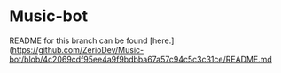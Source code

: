 # Music-bot

README for this branch can be found [here.](https://github.com/ZerioDev/Music-bot/blob/4c2069cdf95ee4a9f9bdbba67a57c94c5c3c31ce/README.md
